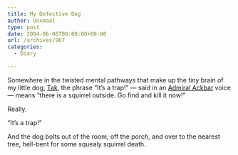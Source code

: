 ```yaml
---
title: My Defective Dog
author: Unxmaal
type: post
date: 2004-06-06T00:00:00+00:00
url: /archives/967
categories:
  - Diary

---
```

Somewhere in the twisted mental pathways that make up the tiny brain of my little dog, [Tak][1], the phrase &#8220;It&#8217;s a trap!&#8221; &#8212; said in an [Admiral Ackbar][2] voice &#8212; means &#8220;there is a squirrel outside. Go find and kill it now!&#8221;

Really.

&#8220;It&#8217;s a trap!&#8221;

And the dog bolts out of the room, off the porch, and over to the nearest tree, hell-bent for some squealy squirrel death.

 [1]: http://unxmaal.com/gallery/puppy%21
 [2]: http://images.google.com/images?q=admiral%20ackbar&hl=en&lr=&ie=UTF-8&safe=off&sa=N&tab=wi